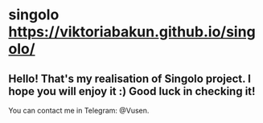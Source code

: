 # singolo https://viktoriabakun.github.io/singolo/
Hello! That's my realisation of Singolo project.
I hope you will enjoy it :)
Good luck in checking it!
---
You can contact me in Telegram: @Vusen.
